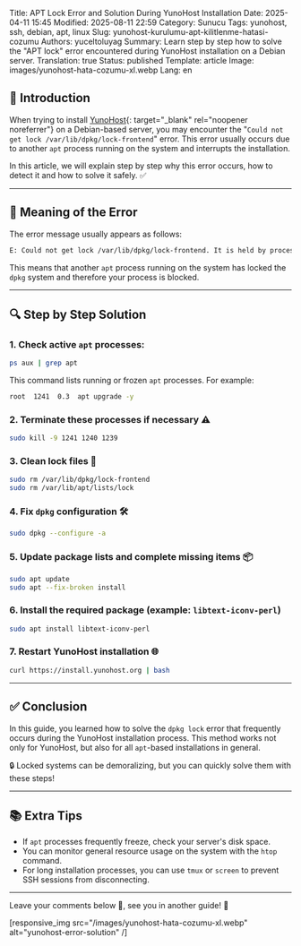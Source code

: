 Title: APT Lock Error and Solution During YunoHost Installation
Date: 2025-04-11 15:45
Modified: 2025-08-11 22:59
Category: Sunucu
Tags: yunohost, ssh, debian, apt, linux
Slug: yunohost-kurulumu-apt-kilitlenme-hatasi-cozumu
Authors: yuceltoluyag
Summary: Learn step by step how to solve the "APT lock" error encountered during YunoHost installation on a Debian server.
Translation: true
Status: published
Template: article
Image: images/yunohost-hata-cozumu-xl.webp
Lang: en

## 🚀 Introduction

When trying to install [YunoHost](https://yunohost.org){: target="\_blank" rel="noopener noreferrer"} on a Debian-based server, you may encounter the "`Could not get lock /var/lib/dpkg/lock-frontend`" error. This error usually occurs due to another `apt` process running on the system and interrupts the installation.

In this article, we will explain step by step why this error occurs, how to detect it and how to solve it safely. ✅

---

## 🧠 Meaning of the Error

The error message usually appears as follows:

```bash
E: Could not get lock /var/lib/dpkg/lock-frontend. It is held by process 1241 (apt)
```

This means that another `apt` process running on the system has locked the `dpkg` system and therefore your process is blocked.

---

## 🔍 Step by Step Solution

### 1. Check active `apt` processes:

```bash
ps aux | grep apt
```

This command lists running or frozen `apt` processes. For example:

```bash
root  1241  0.3  apt upgrade -y
```

### 2. Terminate these processes if necessary ⚠️

```bash
sudo kill -9 1241 1240 1239
```

### 3. Clean lock files 🧹

```bash
sudo rm /var/lib/dpkg/lock-frontend
sudo rm /var/lib/apt/lists/lock
```

### 4. Fix `dpkg` configuration 🛠️

```bash
sudo dpkg --configure -a
```

### 5. Update package lists and complete missing items 📦

```bash
sudo apt update
sudo apt --fix-broken install
```

### 6. Install the required package (example: `libtext-iconv-perl`)

```bash
sudo apt install libtext-iconv-perl
```

### 7. Restart YunoHost installation 🌐

```bash
curl https://install.yunohost.org | bash
```

---

## ✅ Conclusion

In this guide, you learned how to solve the `dpkg lock` error that frequently occurs during the YunoHost installation process. This method works not only for YunoHost, but also for all `apt`-based installations in general.

🔒 Locked systems can be demoralizing, but you can quickly solve them with these steps!

---

## 📚 Extra Tips

- If `apt` processes frequently freeze, check your server's disk space.
- You can monitor general resource usage on the system with the `htop` command.
- For long installation processes, you can use `tmux` or `screen` to prevent SSH sessions from disconnecting.

---

Leave your comments below 💬, see you in another guide! 👋

[responsive_img src="/images/yunohost-hata-cozumu-xl.webp" alt="yunohost-error-solution" /]
